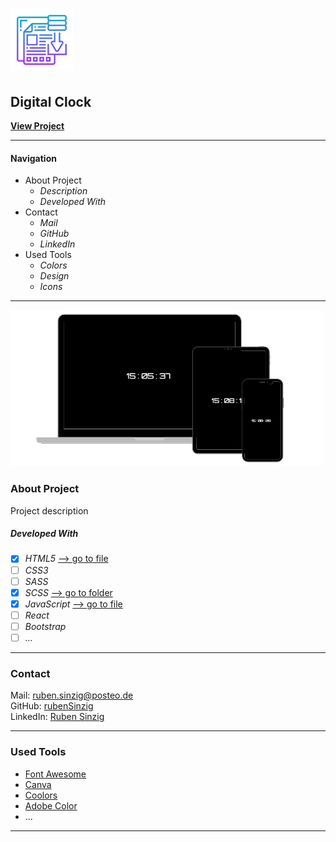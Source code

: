 # ![File Icon](/src/images/readme-icon.png)

## Digital Clock

**[View Project](https://rubensinzig.github.io/DigitalClockApp/)**

---

#### Navigation

- About Project
  - _Description_
  - _Developed With_
- Contact
  - _Mail_
  - _GitHub_
  - _LinkedIn_
- Used Tools
  - _Colors_
  - _Design_
  - _Icons_

---

[![Screenshot from Project](/src/images/project-screenshot.png)](https://rubensinzig.github.io/DigitalClockApp/)

### About Project

Project description

##### Developed With

- [x] _HTML5_ [--> go to file](https://github.com/rubenSinzig/DigitalClockApp/blob/main/src/index.html)
- [ ] _CSS3_
- [ ] _SASS_
- [x] _SCSS_ [--> go to folder](https://github.com/rubenSinzig/DigitalClockApp/tree/main/src/scss)
- [x] _JavaScript_ [--> go to file](https://github.com/rubenSinzig/DigitalClockApp/blob/main/src/scripts/index.js)
- [ ] _React_
- [ ] _Bootstrap_
- [ ] _..._

---

### Contact

Mail: <ruben.sinzig@posteo.de><br>
GitHub: [rubenSinzig](https://github.com/rubenSinzig)<br>
LinkedIn: [Ruben Sinzig](#)

---

### Used Tools

- [Font Awesome](https://fontawesome.com/)
- [Canva](https://www.canva.com/)
- [Coolors](https://coolors.co/)
- [Adobe Color](https://color.adobe.com/de/create/color-wheel)
- ...

---
